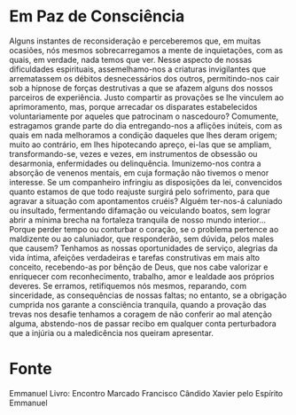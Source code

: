 # Em Paz de Consciência

Alguns instantes de reconsideração e perceberemos que, em muitas ocasiões, nós mesmos sobrecarregamos a mente de inquietações, com as quais, em verdade, nada temos que ver. Nesse aspecto de nossas dificuldades espirituais, assemelhamo-nos a criaturas invigilantes que arrematassem os débitos desnecessários dos outros, permitindo-nos cair sob a hipnose de forças destrutivas a que se afazem alguns dos nossos parceiros de experiência.
Justo compartir as provações se lhe vinculem ao aprimoramento, mas, porque arrecadar os disparates estabelecidos voluntariamente por aqueles que patrocinam o nascedouro?
Comumente, estragamos grande parte do dia entregando-nos a aflições inúteis, com as quais em nada melhoramos a condição daqueles que lhes deram origem; muito ao contrário, em lhes hipotecando apreço, ei-las que se ampliam, transformando-se, vezes e vezes, em instrumentos de obsessão ou desarmonia, enfermidades ou delinquência.
Imunizemo-nos contra a absorção de venenos mentais, em cuja formação não tivemos o menor interesse.
Se um companheiro infringiu as disposições da lei, convencidos quanto estamos de que todo reajuste surgirá pelo sofrimento, para que agravar a situação com apontamentos cruéis?
Alguém ter-nos-á caluniado ou insultado, fermentando difamação ou veiculando boatos, sem lograr abrir a mínima brecha na fortaleza tranquila de nosso mundo interior... Porque perder tempo ou conturbar o coração, se o problema pertence ao maldizente ou ao caluniador, que responderão, sem dúvida, pelos males que causem?
Tenhamos as nossas oportunidades de serviço, alegrias da vida íntima, afeições verdadeiras e tarefas construtivas em mais alto conceito, recebendo-as por bênção de Deus, que nos cabe valorizar e enriquecer com reconhecimento, trabalho, amor e lealdade aos próprios deveres.
Se erramos, retifiquemos nós mesmos, reparando, com sinceridade, as consequências de nossas faltas; no entanto, se a obrigação cumprida nos garante a consciência tranquila, quando a provação das trevas nos desafie tenhamos a coragem de não conferir ao mal atenção alguma, abstendo-nos de passar recibo em qualquer conta perturbadora que a injúria ou a maledicência nos queiram apresentar.

# Fonte
Emmanuel
Livro: Encontro Marcado
Francisco Cândido Xavier pelo Espírito Emmanuel

